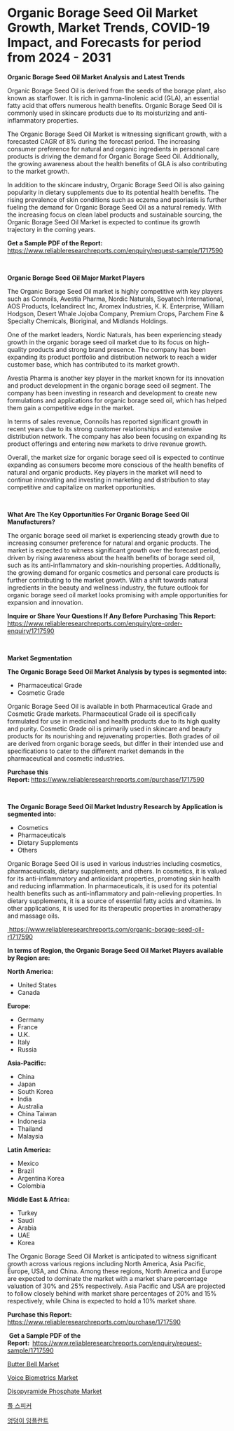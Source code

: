 <p><h1>Organic Borage Seed Oil Market Growth, Market Trends, COVID-19 Impact, and Forecasts for period from 2024 - 2031</h1></p><p><strong>Organic Borage Seed Oil Market Analysis and Latest Trends</strong></p>
<p><p>Organic Borage Seed Oil is derived from the seeds of the borage plant, also known as starflower. It is rich in gamma-linolenic acid (GLA), an essential fatty acid that offers numerous health benefits. Organic Borage Seed Oil is commonly used in skincare products due to its moisturizing and anti-inflammatory properties.</p><p>The Organic Borage Seed Oil Market is witnessing significant growth, with a forecasted CAGR of 8% during the forecast period. The increasing consumer preference for natural and organic ingredients in personal care products is driving the demand for Organic Borage Seed Oil. Additionally, the growing awareness about the health benefits of GLA is also contributing to the market growth.</p><p>In addition to the skincare industry, Organic Borage Seed Oil is also gaining popularity in dietary supplements due to its potential health benefits. The rising prevalence of skin conditions such as eczema and psoriasis is further fueling the demand for Organic Borage Seed Oil as a natural remedy. With the increasing focus on clean label products and sustainable sourcing, the Organic Borage Seed Oil Market is expected to continue its growth trajectory in the coming years.</p></p>
<p><strong>Get a Sample PDF of the Report:&nbsp;</strong> <a href="https://www.reliableresearchreports.com/enquiry/request-sample/1717590">https://www.reliableresearchreports.com/enquiry/request-sample/1717590</a></p>
<p>&nbsp;</p>
<p><strong>Organic Borage Seed Oil Major Market Players</strong></p>
<p><p>The Organic Borage Seed Oil market is highly competitive with key players such as Connoils, Avestia Pharma, Nordic Naturals, Soyatech International, AOS Products, Icelandirect Inc, Aromex Industries, K. K. Enterprise, William Hodgson, Desert Whale Jojoba Company, Premium Crops, Parchem Fine & Specialty Chemicals, Bioriginal, and Midlands Holdings.</p><p>One of the market leaders, Nordic Naturals, has been experiencing steady growth in the organic borage seed oil market due to its focus on high-quality products and strong brand presence. The company has been expanding its product portfolio and distribution network to reach a wider customer base, which has contributed to its market growth.</p><p>Avestia Pharma is another key player in the market known for its innovation and product development in the organic borage seed oil segment. The company has been investing in research and development to create new formulations and applications for organic borage seed oil, which has helped them gain a competitive edge in the market.</p><p>In terms of sales revenue, Connoils has reported significant growth in recent years due to its strong customer relationships and extensive distribution network. The company has also been focusing on expanding its product offerings and entering new markets to drive revenue growth.</p><p>Overall, the market size for organic borage seed oil is expected to continue expanding as consumers become more conscious of the health benefits of natural and organic products. Key players in the market will need to continue innovating and investing in marketing and distribution to stay competitive and capitalize on market opportunities.</p></p>
<p>&nbsp;</p>
<p><strong>What Are The Key Opportunities For Organic Borage Seed Oil Manufacturers?</strong></p>
<p><p>The organic borage seed oil market is experiencing steady growth due to increasing consumer preference for natural and organic products. The market is expected to witness significant growth over the forecast period, driven by rising awareness about the health benefits of borage seed oil, such as its anti-inflammatory and skin-nourishing properties. Additionally, the growing demand for organic cosmetics and personal care products is further contributing to the market growth. With a shift towards natural ingredients in the beauty and wellness industry, the future outlook for organic borage seed oil market looks promising with ample opportunities for expansion and innovation.</p></p>
<p><strong>Inquire or Share Your Questions If Any Before Purchasing This Report:</strong> <a href="https://www.reliableresearchreports.com/enquiry/pre-order-enquiry/1717590">https://www.reliableresearchreports.com/enquiry/pre-order-enquiry/1717590</a></p>
<p>&nbsp;</p>
<p><strong>Market Segmentation</strong></p>
<p><strong>The Organic Borage Seed Oil Market Analysis by types is segmented into:</strong></p>
<p><ul><li>Pharmaceutical Grade</li><li>Cosmetic Grade</li></ul></p>
<p><p>Organic Borage Seed Oil is available in both Pharmaceutical Grade and Cosmetic Grade markets. Pharmaceutical Grade oil is specifically formulated for use in medicinal and health products due to its high quality and purity. Cosmetic Grade oil is primarily used in skincare and beauty products for its nourishing and rejuvenating properties. Both grades of oil are derived from organic borage seeds, but differ in their intended use and specifications to cater to the different market demands in the pharmaceutical and cosmetic industries.</p></p>
<p><strong>Purchase this Report:&nbsp;</strong><a href="https://www.reliableresearchreports.com/purchase/1717590">https://www.reliableresearchreports.com/purchase/1717590</a></p>
<p>&nbsp;</p>
<p><strong>The Organic Borage Seed Oil Market Industry Research by Application is segmented into:</strong></p>
<p><ul><li>Cosmetics</li><li>Pharmaceuticals</li><li>Dietary Supplements</li><li>Others</li></ul></p>
<p><p>Organic Borage Seed Oil is used in various industries including cosmetics, pharmaceuticals, dietary supplements, and others. In cosmetics, it is valued for its anti-inflammatory and antioxidant properties, promoting skin health and reducing inflammation. In pharmaceuticals, it is used for its potential health benefits such as anti-inflammatory and pain-relieving properties. In dietary supplements, it is a source of essential fatty acids and vitamins. In other applications, it is used for its therapeutic properties in aromatherapy and massage oils.</p></p>
<p><a href="https://www.reliableresearchreports.com/organic-borage-seed-oil-r1717590">&nbsp;https://www.reliableresearchreports.com/organic-borage-seed-oil-r1717590</a></p>
<p><strong>In terms of Region, the Organic Borage Seed Oil Market Players available by Region are:</strong></p>
<p>
    <p> <strong> North America: </strong>
        <ul>
            <li>United States</li>
            <li>Canada</li>
        </ul>
        </p> 
    <p> <strong> Europe: </strong>
        <ul>
            <li>Germany</li>
            <li>France</li>
            <li>U.K.</li>
            <li>Italy</li>
            <li>Russia</li>
        </ul>
        </p> 
    <p> <strong> Asia-Pacific: </strong>
        <ul>
            <li>China</li>
            <li>Japan</li>
            <li>South Korea</li>
            <li>India</li>
            <li>Australia</li>
            <li>China Taiwan</li>
            <li>Indonesia</li>
            <li>Thailand</li>
            <li>Malaysia</li>
        </ul>
        </p> 
    <p> <strong> Latin America: </strong>
        <ul>
            <li>Mexico</li>
            <li>Brazil</li>
            <li>Argentina Korea</li>
            <li>Colombia</li>
        </ul>
        </p> 
    <p> <strong> Middle East & Africa: </strong>
        <ul>
            <li>Turkey</li>
            <li>Saudi</li>
            <li>Arabia</li>
            <li>UAE</li>
            <li>Korea</li>
        </ul>
    </p>
    </p>
<p><p>The Organic Borage Seed Oil Market is anticipated to witness significant growth across various regions including North America, Asia Pacific, Europe, USA, and China. Among these regions, North America and Europe are expected to dominate the market with a market share percentage valuation of 30% and 25% respectively. Asia Pacific and USA are projected to follow closely behind with market share percentages of 20% and 15% respectively, while China is expected to hold a 10% market share.</p></p>
<p><strong>Purchase this Report: </strong><a href="https://www.reliableresearchreports.com/purchase/1717590">https://www.reliableresearchreports.com/purchase/1717590</a></p>
<p>&nbsp;<strong>Get a Sample PDF of the Report:&nbsp;&nbsp;</strong><a href="https://www.reliableresearchreports.com/enquiry/request-sample/1717590">https://www.reliableresearchreports.com/enquiry/request-sample/1717590</a></p>
<p><strong></strong></p>
<p><p><a href="https://www.linkedin.com/pulse/global-butter-bell-industry-research-report-competitive-lfhmc?trackingId=uInZhE%2BGSjmxhCw6FYDwxw%3D%3D">Butter Bell Market</a></p><p><a href="https://www.linkedin.com/pulse/voice-zymolyase-0lewc?trackingId=%2BmOURlHmRVqQQY0if55c6Q%3D%3D">Voice Biometrics Market</a></p><p><a href="https://github.com/qndifksd5/Market-Research-Report-List-1/blob/main/disopyramide-phosphate-market.md">Disopyramide Phosphate Market</a></p><p><a href="https://medium.com/@vlcostes/%EC%88%98%EC%98%81%EC%9E%A5-%EC%8A%A4%ED%94%BC%EC%BB%A4-%EC%8B%9C%EC%9E%A5-%EA%B7%9C%EB%AA%A8%EA%B0%80-%EC%97%B0%ED%8F%89%EA%B7%A0-%EC%84%B1%EC%9E%A5%EB%A5%A0-9-7-%EB%A1%9C-%EC%A6%9D%EA%B0%80%ED%95%98%EA%B3%A0-%EC%9E%88%EC%8A%B5%EB%8B%88%EB%8B%A4-%EC%9D%B4-%EB%B3%B4%EA%B3%A0%EC%84%9C%EB%8A%94-%EC%8B%9C%EC%9E%A5-%EC%84%B8%EB%B6%84%ED%99%94-%EC%84%B1%EC%9E%A5-%EB%B0%8F-2024%EB%85%84-2031%EB%85%84-%EC%98%88%EC%B8%A1-%EB%B6%84%EC%84%9D%EC%9D%84-%EB%8B%A4%EB%A3%B9%EB%8B%88%EB%8B%A4-2f71384e1e4d">풀 스피커</a></p><p><a href="https://medium.com/@kelvinfeenrey98677/butt-implants-industry-analysis-report-%EC%8B%9C%EC%9E%A5-%EA%B7%9C%EB%AA%A8%EA%B0%80-%EC%97%B0%ED%8F%89%EA%B7%A0-%EC%84%B1%EC%9E%A5%EB%A5%A0-8-9-%EB%A1%9C-f88f71e1e00e">엉덩이 임플란트</a></p></p>